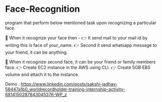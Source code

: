 # Face-Recognition


 program that perform below mentioned task upon recognizing a particular face. 

📌 When it recognize your face then - 
👉 It send mail to your mail id by writing this is face of your_name. 
👉 Second it send whatsapp message to your friend, it can be anything. 

📌 When it recognize second  face, it can be your friend or family members face.
👉 Create EC2 instance in the AWS using CLI. 
👉 Create 5GB EBS volume and attach it to the instance. 

Demo :
https://www.linkedin.com/posts/sakshi-jadhav-58447a1b0_worldrecordholder-training-internship-activity-6814150287843045376-WP_z
